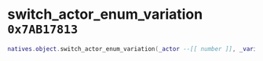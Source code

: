 # switch_actor_enum_variation `0x7AB17813`

```lua
natives.object.switch_actor_enum_variation(_actor --[[ number ]], _variationid --[[ number ]])
```
